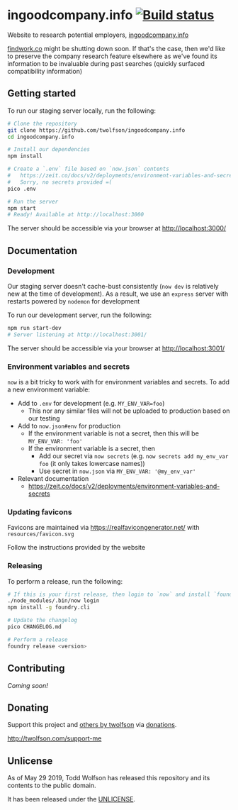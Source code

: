 # ingoodcompany.info [![Build status](https://travis-ci.org/twolfson/ingoodcompany.info.svg?branch=master)](https://travis-ci.org/twolfson/ingoodcompany.info)

Website to research potential employers, [ingoodcompany.info][]

[findwork.co][] might be shutting down soon. If that's the case, then we'd like to preserve the company research feature elsewhere as we've found its information to be invaluable during past searches (quickly surfaced compatibility information)

[ingoodcompany.info]: https://ingoodcompany.info/
[findwork.co]: https://findwork.co/

## Getting started
To run our staging server locally, run the following:

```bash
# Clone the repository
git clone https://github.com/twolfson/ingoodcompany.info
cd ingoodcompany.info

# Install our dependencies
npm install

# Create a `.env` file based on `now.json` contents
#   https://zeit.co/docs/v2/deployments/environment-variables-and-secrets
#   Sorry, no secrets provided =(
pico .env

# Run the server
npm start
# Ready! Available at http://localhost:3000
```

The server should be accessible via your browser at <http://localhost:3000/>

## Documentation
### Development
Our staging server doesn't cache-bust consistently (`now dev` is relatively new at the time of development). As a result, we use an `express` server with restarts powered by `nodemon` for development

To run our development server, run the following:

```bash
npm run start-dev
# Server listening at http://localhost:3001/
```

The server should be accessible via your browser at <http://localhost:3001/>

### Environment variables and secrets
`now` is a bit tricky to work with for environment variables and secrets. To add a new environment variable:

- Add to `.env` for development (e.g. `MY_ENV_VAR=foo`)
  - This nor any similar files will not be uploaded to production based on our testing
- Add to `now.json#env` for production
  - If the environment variable is not a secret, then this will be `MY_ENV_VAR: 'foo'`
  - If the environment variable is a secret, then
    - Add our secret via `now secrets` (e.g. `now secrets add my_env_var foo` (it only takes lowercase names))
    - Use secret in `now.json` via `MY_ENV_VAR: '@my_env_var'`
- Relevant documentation
  - https://zeit.co/docs/v2/deployments/environment-variables-and-secrets

### Updating favicons
Favicons are maintained via <https://realfavicongenerator.net/> with `resources/favicon.svg`

Follow the instructions provided by the website

### Releasing
To perform a release, run the following:

```bash
# If this is your first release, then login to `now` and install `foundry.cli`
./node_modules/.bin/now login
npm install -g foundry.cli

# Update the changelog
pico CHANGELOG.md

# Perform a release
foundry release <version>
```

## Contributing
*Coming soon!*

## Donating
Support this project and [others by twolfson][twolfson-projects] via [donations][twolfson-support-me].

<http://twolfson.com/support-me>

[twolfson-projects]: http://twolfson.com/projects
[twolfson-support-me]: http://twolfson.com/support-me

## Unlicense
As of May 29 2019, Todd Wolfson has released this repository and its contents to the public domain.

It has been released under the [UNLICENSE][].

[UNLICENSE]: UNLICENSE
